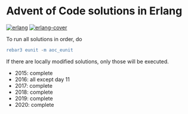 # Advent of Code solutions in Erlang

[![erlang](https://github.com/jesperes/aoc_erlang/actions/workflows/erlang.yml/badge.svg)](https://github.com/jesperes/aoc_erlang/actions/workflows/erlang.yml)
[![erlang-cover](https://github.com/jesperes/aoc_erlang/actions/workflows/erlang-cover.yml/badge.svg)](https://github.com/jesperes/aoc_erlang/actions/workflows/erlang-cover.yml)

To run all solutions in order, do

```erlang
rebar3 eunit -m aoc_eunit
```

If there are locally modified solutions, only those will be executed.

* 2015: complete
* 2016: all except day 11
* 2017: complete
* 2018: complete
* 2019: complete
* 2020: complete
